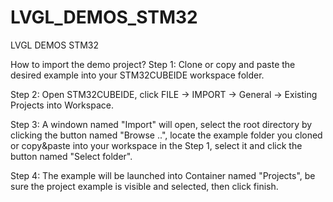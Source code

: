 # LVGL_DEMOS_STM32
 LVGL DEMOS STM32

How to import the demo project?
Step 1: Clone or copy and paste the desired example into your STM32CUBEIDE workspace folder.

Step 2: Open STM32CUBEIDE, click FILE -> IMPORT -> General -> Existing Projects into Workspace.

Step 3: A windown named "Import" will open, select the root directory by clicking the button named 
        "Browse ..", locate the example folder you cloned or copy&paste into your workspace in the Step 1, 
        select it and click the button named "Select folder".

Step 4: The example will be launched into Container named "Projects", be sure the project example is 
        visible and selected, then click finish. 
